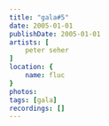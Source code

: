 ```yaml
---
title: "gala#5"
date: 2005-01-01
publishDate: 2005-01-01
artists: [
    peter seher
]
location: {
    name: fluc
}
photos:
tags: [gala]
recordings: []
---
```

